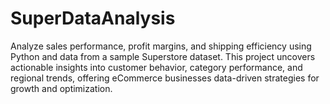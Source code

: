 # SuperDataAnalysis
Analyze sales performance, profit margins, and shipping efficiency using Python and data from a sample Superstore dataset. This project uncovers actionable insights into customer behavior, category performance, and regional trends, offering eCommerce businesses data-driven strategies for growth and optimization.
